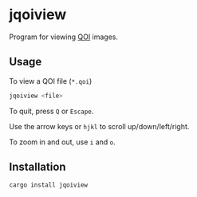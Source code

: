 # jqoiview

Program for viewing [QOI](https://qoiformat.org/) images.

## Usage

To view a QOI file (`*.qoi`)

```sh 
jqoiview <file>
```

To quit, press `Q` or `Escape`.

Use the arrow keys or `hjkl` to scroll up/down/left/right.

To zoom in and out, use `i` and `o`.

## Installation

```sh 
cargo install jqoiview
```
